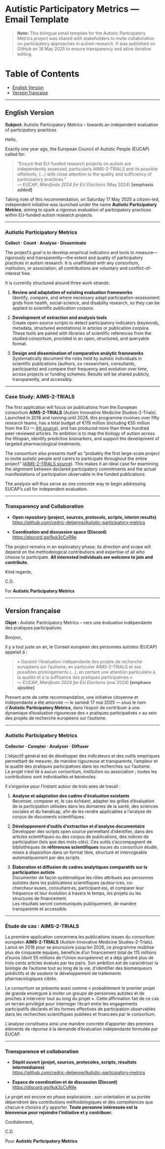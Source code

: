 # Autistic Participatory Metrics — Email Template

> **Note:** This bilingual email template for the Autistic Participatory Metrics project was shared with stakeholders to invite collaboration on participatory approaches in autism research. It was published on GitHub on 18 May 2025 to ensure transparency and allow iterative editing.

# Table of Contents

- [English Version](#english-version)  
- [Version française](#version-française)

---

## English Version

**Subject:** Autistic Participatory Metrics – towards an independent evaluation of participatory practices

Hello,

Exactly one year ago, the European Council of Autistic People (EUCAP) called for:  

> “Ensure that EU-funded research projects on autism are independently assessed, particularly AIMS-2-TRIALS and its possible offshoots, (…) with close attention to the quality and sufficiency of participatory practices.”  
> — EUCAP, *Manifesto 2024 for EU Elections* (May 2024) **[emphasis added]**

Taking note of this recommendation, on Saturday 17 May 2025 a citizen-led, independent initiative was launched under the name **Autistic Participatory Metrics**, aiming to spark a rigorous evaluation of participatory practices within EU-funded autism research projects.

---

### Autistic Participatory Metrics  
**Collect · Count · Analyse · Disseminate**

The project’s goal is to develop empirical indicators and tools to measure—rigorously and transparently—the extent and quality of participatory practices in autism research. It is unaffiliated with any consortium, institution, or association; all contributions are voluntary and conflict-of-interest free.

It is currently structured around three work strands:

1. **Review and adaptation of existing evaluation frameworks**  
   Identify, compare, and where necessary adapt participation-assessment grids from health, social-science, and disability research, so they can be applied to scientific publication corpora.

2. **Development of extraction and analysis tools**  
   Create open-source scripts to detect participatory indicators (keywords, metadata, structured annotations) in articles or publication corpora. These tools are paired with libraries of scientific references from the studied consortium, provided in an open, structured, and queryable format.

3. **Design and dissemination of comparative analytic frameworks**  
   Systematically document the roles held by autistic individuals in scientific publications (authors, co-researchers, consultants, participants) and compare their frequency and evolution over time, across projects or funding schemes. Results will be shared publicly, transparently, and accessibly.

---

### Case Study: AIMS-2-TRIALS

The first application will focus on publications from the European consortium **AIMS-2-TRIALS** (Autism Innovative Medicine Studies-2-Trials). Launched in 2018 and running until 2026, this programme involves over fifty research teams, has a total budget of €115 million (including €55 million from the EU — [IHI source](https://www.ihi.europa.eu/projects-results/project-factsheets/aims-2-trials)), and has produced more than three hundred peer-reviewed articles. Its ambition is to map the biology of autism across the lifespan, identify predictive biomarkers, and support the development of targeted pharmacological treatments.

The consortium also presents itself as “probably the first large-scale project to invite autistic people and carers to participate throughout the entire project” ([AIMS-2-TRIALS source](https://web.archive.org/web/20250501082321/https://www.aims-2-trials.eu/about-aims-2-trials/team/autism-representatives/)). This makes it an ideal case for examining the alignment between declared participatory commitments and the actual manifestations of participation observable in the funded publications.

The analysis will thus serve as one concrete way to begin addressing EUCAP’s call for independent evaluation.

---

### Transparency and Collaboration

- **Open repository (project, sources, protocols, scripts, interim results)**  
  <https://github.com/cedric-detienne/Autistic-participatory-metrics>

- **Coordination and discussion space (Discord)**  
  <https://discord.gg/9uk3cCyR9e>

The project remains in an exploratory phase; its direction and scope will depend on the methodological contributions and expertise of all who choose to participate. **All interested individuals are welcome to join and contribute.**

Kind regards,

C.D.

For **Autistic Participatory Metrics**

---

## Version française

**Objet :** Autistic Participatory Metrics – vers une évaluation indépendante des pratiques participatives

Bonjour,

Il y a tout juste un an, le Conseil européen des personnes autistes (EUCAP) appelait à :

> « Garantir l’évaluation indépendante des projets de recherche européens sur l’autisme, en particulier AIMS-2-TRIALS et ses possibles prolongements (…), en portant une attention particulière à la qualité et à la suffisance des pratiques participatives ».  
> — EUCAP, *Manifesto 2024 for EU Elections* (mai 2024) **[emphase ajoutée]**

Prenant acte de cette recommandation, une initiative citoyenne et indépendante a été amorcée — le samedi 17 mai 2025 — sous le nom d’**Autistic Participatory Metrics**, dans l’espoir de contribuer à une dynamique d’évaluation rigoureuse des « pratiques participatives » au sein des projets de recherche européens sur l’autisme.

---

### Autistic Participatory Metrics  
**Collecter · Compter · Analyser · Diffuser**

L’objectif général est de développer des indicateurs et des outils empiriques permettant de mesurer, de manière rigoureuse et transparente, l’ampleur et la qualité des pratiques participatives dans les recherches sur l’autisme.  
Le projet n’est lié à aucun consortium, institution ou association ; toutes les contributions sont individuelles et bénévoles.

Il s’organise pour l’instant autour de trois axes de travail :

1. **Analyse et adaptation des cadres d’évaluation existants**  
   Recenser, comparer et, le cas échéant, adapter les grilles d’évaluation de la participation utilisées dans les domaines de la santé, des sciences sociales et du handicap, afin de les rendre applicables à l’analyse de corpus de documents scientifiques.

2. **Développement d’outils d’extraction et d’analyse documentaire**  
   Développer des scripts open source permettant d’identifier, dans des articles scientifiques ou des corpus de publications, des indices de participation (tels que des mots-clés). Ces outils s’accompagnent de bibliothèques de **références scientifiques** issues du consortium étudié, mises à disposition dans un format libre, structuré et interrogeable automatiquement par des scripts.

3. **Élaboration et diffusion de cadres analytiques comparatifs sur la participation autiste**  
   Documenter de façon systématique les rôles attribués aux personnes autistes dans les publications scientifiques (auteur·ices, co-chercheur·euses, consultant·es, participant·es), et comparer leur fréquence et leur évolution à travers le temps, les projets ou les structures de financement.  
   Les résultats seront communiqués publiquement, de manière transparente et accessible.

---

### Étude de cas : AIMS-2-TRIALS

La première application concernera les publications issues du consortium européen **AIMS-2-TRIALS** (Autism Innovative Medicine Studies-2-Trials). Lancé en 2018 pour se poursuivre jusqu’en 2026, ce programme mobilise plus de cinquante équipes, bénéficie d’un financement total de 115 millions d’euros (dont 55 millions de l’Union européenne) et a déjà généré plus de trois cents articles évalués par les pairs. Son ambition est de caractériser la biologie de l’autisme tout au long de la vie, d’identifier des biomarqueurs prédictifs et de soutenir le développement de traitements pharmacologiques ciblés.

Le consortium se présente aussi comme « probablement le premier projet de grande envergure à inviter un groupe de personnes autistes et de proches à intervenir tout au long du projet ». Cette affirmation fait de ce cas un terrain privilégié pour interroger l’écart entre les engagements participatifs déclarés et les formes effectives de participation observables dans les recherches scientifiques publiées et financées par le consortium.

L’analyse constituera ainsi une manière concrète d’apporter des premiers éléments de réponse à la demande d’évaluation indépendante formulée par EUCAP.

---

### Transparence et collaboration

- **Dépôt ouvert (projet, sources, protocoles, scripts, résultats intermédiaires)**  
  <https://github.com/cedric-detienne/Autistic-participatory-metrics>

- **Espace de coordination et de discussion (Discord)**  
  <https://discord.gg/9uk3cCyR9e>

Le projet est encore en phase exploratoire ; son orientation et sa portée dépendront des contributions méthodologiques et des compétences que chacun·e choisira d’y apporter. **Toute personne intéressée est la bienvenue pour rejoindre l’initiative et y contribuer.**

Cordialement,

C.D.

Pour **Autistic Participatory Metrics**
